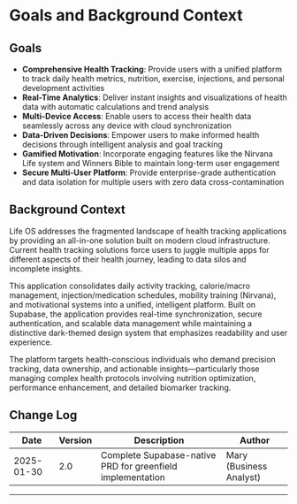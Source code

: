 # Goals and Background Context

## Goals

- **Comprehensive Health Tracking**: Provide users with a unified platform to track daily health metrics, nutrition, exercise, injections, and personal development activities
- **Real-Time Analytics**: Deliver instant insights and visualizations of health data with automatic calculations and trend analysis
- **Multi-Device Access**: Enable users to access their health data seamlessly across any device with cloud synchronization
- **Data-Driven Decisions**: Empower users to make informed health decisions through intelligent analysis and goal tracking
- **Gamified Motivation**: Incorporate engaging features like the Nirvana Life system and Winners Bible to maintain long-term user engagement
- **Secure Multi-User Platform**: Provide enterprise-grade authentication and data isolation for multiple users with zero data cross-contamination

## Background Context

Life OS addresses the fragmented landscape of health tracking applications by providing an all-in-one solution built on modern cloud infrastructure. Current health tracking solutions force users to juggle multiple apps for different aspects of their health journey, leading to data silos and incomplete insights.

This application consolidates daily activity tracking, calorie/macro management, injection/medication schedules, mobility training (Nirvana), and motivational systems into a unified, intelligent platform. Built on Supabase, the application provides real-time synchronization, secure authentication, and scalable data management while maintaining a distinctive dark-themed design system that emphasizes readability and user experience.

The platform targets health-conscious individuals who demand precision tracking, data ownership, and actionable insights—particularly those managing complex health protocols involving nutrition optimization, performance enhancement, and detailed biomarker tracking.

## Change Log

| Date | Version | Description | Author |
|------|---------|-------------|--------|
| 2025-01-30 | 2.0 | Complete Supabase-native PRD for greenfield implementation | Mary (Business Analyst) |

---
